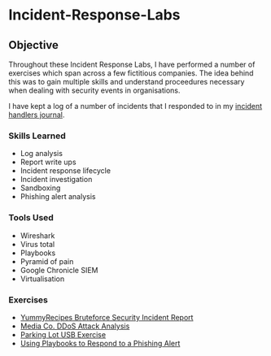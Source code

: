 # Incident-Response-Labs

## Objective

Throughout these Incident Response Labs, I have performed a number of exercises which span across a few fictitious companies. The idea behind this was to gain multiple skills and understand proceedures necessary when dealing with security events in organisations.

I have kept a log of a number of incidents that I responded to in my <a href="https://github.com/JustA-Byte/Incident-Response-Labs/blob/main/Incident%20Handlers%20Journal.md"> incident handlers journal</a>.

### Skills Learned

- Log analysis
- Report write ups
- Incident response lifecycle
- Incident investigation
- Sandboxing
- Phishing alert analysis

### Tools Used

- Wireshark
- Virus total
- Playbooks
- Pyramid of pain
- Google Chronicle SIEM
- Virtualisation

### Exercises
- <a href="https://github.com/JustA-Byte/Incident-Response-Labs/blob/main/YummyRecipes%20Bruteforce%20Security%20Incident%20Report.md"> YummyRecipes Bruteforce Security Incident Report </a>
- <a href="https://github.com/JustA-Byte/Incident-Response-Labs/blob/main/Media%20Co.%20DDoS%20Attack%20Analysis.md"> Media Co. DDoS Attack Analysis </a>
- <a href="https://github.com/JustA-Byte/Incident-Response-Labs/blob/main/Parking%20Lot%20USB%20Exercise.md"> Parking Lot USB Exercise </a>
- <a href=""> Using Playbooks to Respond to a Phishing Alert </a>
